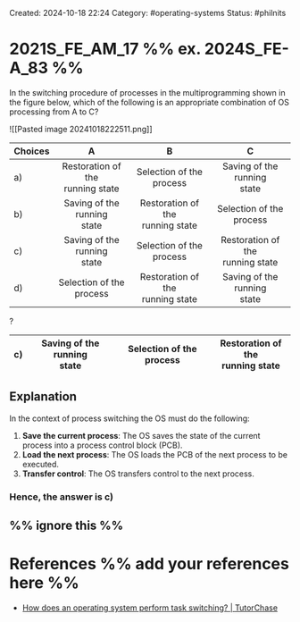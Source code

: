 Created: 2024-10-18 22:24
Category: #operating-systems 
Status: #philnits



# 2021S_FE_AM_17 %% ex. 2024S_FE-A_83 %%

In the switching procedure of processes in the multiprogramming shown in the figure below, which of the following is an appropriate combination of OS processing from A to C?

![[Pasted image 20241018222511.png]]


| Choices |                  A                  |                    B                    |                  C                  |
| ------- | :---------------------------------: | :-------------------------------------: | :---------------------------------: |
| a)      | Restoration of the<br>running state |        Selection of the process         |   Saving of the running<br>state    |
| b)      |   Saving of the running<br>state    |   Restoration of the<br>running state   |      Selection of the process       |
| c)      |   Saving of the running<br>state    |        Selection of the process         | Restoration of the<br>running state |
| d)      |   Selection of the<br>process<br>   | Restoration of the<br>running state<br> |   Saving of the running<br>state    |

? 

| c)  | Saving of the running<br>state | Selection of the process | Restoration of the<br>running state |
| --- | :----------------------------: | :----------------------: | :---------------------------------: |


## Explanation

In the context of process switching the OS must do the following:
1)  **Save the current process**: The OS saves the state of the current process into a process control block (PCB). 
2) **Load the next process**: The OS loads the PCB of the next process to be executed. 
3) **Transfer control**: The OS transfers control to the next process.

### Hence, the answer is c)


%% ignore this %%
---









# References %% add your references here %%
- [How does an operating system perform task switching? | TutorChase](https://www.tutorchase.com/answers/a-level/computer-science/how-does-an-operating-system-perform-task-switching)